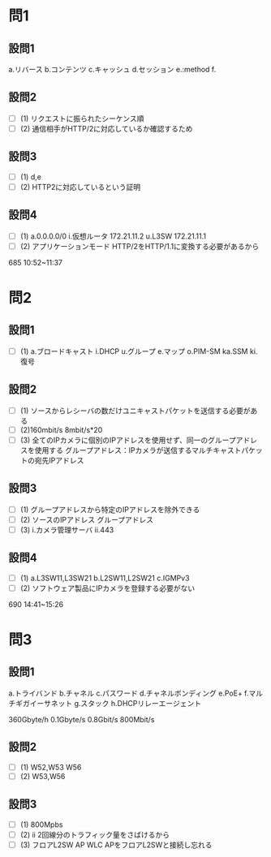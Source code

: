 # 問1

## 設問1

a.リバース
b.コンテンツ
c.キャッシュ
d.セッション
e.:method
f.

## 設問2

- [ ] (1)
リクエストに振られたシーケンス順
- [ ] (2)
通信相手がHTTP/2に対応しているか確認するため

## 設問3

- [ ] (1)
d,e
- [ ] (2)
HTTP2に対応しているという証明

## 設問4

- [ ] (1)
a.0.0.0.0/0
i.仮想ルータ 172.21.11.2
u.L3SW 172.21.11.1
- [ ] (2)
アプリケーションモード
HTTP/2をHTTP/1.1に変換する必要があるから

685
10:52~11:37

# 問2

## 設問1

- [ ] (1)
a.ブロードキャスト
i.DHCP
u.グループ
e.マップ
o.PIM-SM
ka.SSM
ki.復号

## 設問2

- [ ] (1)
ソースからレシーバの数だけユニキャストパケットを送信する必要がある
- [ ] (2)160mbit/s
8mbit/s*20
- [ ] (3)
全てのIPカメラに個別のIPアドレスを使用せず、同一のグループアドレスを使用する
グループアドレス：IPカメラが送信するマルチキャストパケットの宛先IPアドレス

## 設問3

- [ ] (1)
グループアドレスから特定のIPアドレスを除外できる
- [ ] (2)
ソースのIPアドレス
グループアドレス
- [ ] (3)
i.カメラ管理サーバ
ii.443

## 設問4

- [ ] (1)
a.L3SW11,L3SW21
b.L2SW11,L2SW21
c.IGMPv3
- [ ] (2)
ソフトウェア製品にIPカメラを登録する必要がない

690
14:41~15:26

# 問3

## 設問1

a.トライバンド
b.チャネル
c.パスワード
d.チャネルボンディング
e.PoE+
f.マルチギガイーサネット
g.スタック
h.DHCPリレーエージェント

360Gbyte/h
0.1Gbyte/s
0.8Gbit/s
800Mbit/s

## 設問2

- [ ] (1)
W52,W53
W56
- [ ] (2)
W53,W56

## 設問3

- [ ] (1)
800Mpbs
- [ ] (2)
ii
2回線分のトラフィック量をさばけるから
- [ ] (3)
フロアL2SW
AP
WLC
APをフロアL2SWと接続し忘れる
